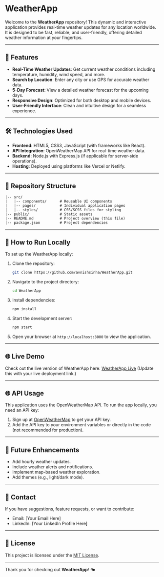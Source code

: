 # WeatherApp

Welcome to the **WeatherApp** repository! This dynamic and interactive application provides real-time weather updates for any location worldwide. It is designed to be fast, reliable, and user-friendly, offering detailed weather information at your fingertips.

---

## 🌟 Features

- **Real-Time Weather Updates**: Get current weather conditions including temperature, humidity, wind speed, and more.
- **Search by Location**: Enter any city or use GPS for accurate weather data.
- **5-Day Forecast**: View a detailed weather forecast for the upcoming days.
- **Responsive Design**: Optimized for both desktop and mobile devices.
- **User-Friendly Interface**: Clean and intuitive design for a seamless experience.

---

## 🛠️ Technologies Used

- **Frontend**: HTML5, CSS3, JavaScript (with frameworks like React).
- **API Integration**: OpenWeatherMap API for real-time weather data.
- **Backend**: Node.js with Express.js (if applicable for server-side operations).
- **Hosting**: Deployed using platforms like Vercel or Netlify.

---

## 📂 Repository Structure

```
|-- src/
|   |-- components/      # Reusable UI components
|   |-- pages/           # Individual application pages
|   |-- styles/          # CSS/SCSS files for styling
|-- public/              # Static assets
|-- README.md            # Project overview (this file)
|-- package.json         # Project dependencies
```

---

## 🚀 How to Run Locally

To set up the WeatherApp locally:

1. Clone the repository:

   ```bash
   git clone https://github.com/avnishsinha/WeatherApp.git
   ```

2. Navigate to the project directory:

   ```bash
   cd WeatherApp
   ```

3. Install dependencies:

   ```bash
   npm install
   ```

4. Start the development server:

   ```bash
   npm start
   ```

5. Open your browser at `http://localhost:3000` to view the application.

---

## 🌐 Live Demo

Check out the live version of WeatherApp here: [WeatherApp Live](#) (Update this with your live deployment link.)

---

## 🌐 API Usage

This application uses the OpenWeatherMap API. To run the app locally, you need an API key:

1. Sign up at [OpenWeatherMap](https://openweathermap.org/) to get your API key.
2. Add the API key to your environment variables or directly in the code (not recommended for production).

---

## 🌟 Future Enhancements

- Add hourly weather updates.
- Include weather alerts and notifications.
- Implement map-based weather exploration.
- Add themes (e.g., light/dark mode).

---

## 📧 Contact

If you have suggestions, feature requests, or want to contribute:

- Email: [Your Email Here]
- LinkedIn: [Your LinkedIn Profile Here]

---

## 📜 License

This project is licensed under the [MIT License](LICENSE).

---

Thank you for checking out **WeatherApp**! 🌤️

